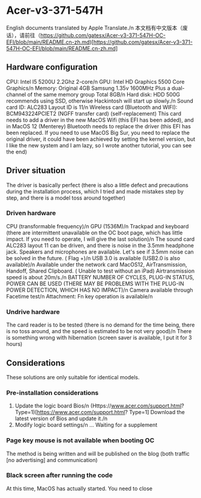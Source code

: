 # Acer-v3-371-547H
English documents translated by Apple Translate./n
本文档有中文版本（废话），请前往（https://github.com/gatesx/Acer-v3-371-547H-OC-EFI/blob/main/README.cn-zh.md)[https://github.com/gatesx/Acer-v3-371-547H-OC-EFI/blob/main/README.cn-zh.md]
## Hardware configuration
CPU: Intel I5 5200U 2.2Ghz 2-core/n
GPU: Intel HD Graphics 5500 Core Graphics/n
Memory: Original 4GB Samsung 1.35v 1600MHz Plus a dual-channel of the same memory group Total 8GB/n
Hard disk: HDD 500G recommends using SSD, otherwise Hackintosh will start up slowly./n
Sound card ID: ALC283 Layout ID is 11/n
Wireless card (Bluetooth and WIFI): BCM943224PCIET2 (NGFF transfer card) (self-replacement) This card needs to add a driver in the new MacOS Wifi (this EFI has been added), and in MacOS 12 (Menterey) Bluetooth needs to replace the driver (this EFI has been replaced. If you need to use MacOS Big Sur, you need to replace the original driver, it could have been achieved by setting the kernel version, but I like the new system and I am lazy, so I wrote another tutorial, you can see the end)
## Driver situation
The driver is basically perfect (there is also a little defect and precautions during the installation process, which I tried and made mistakes step by step, and there is a model toss around together)
### Driven hardware
CPU (transformable frequency)/n
GPU (1536M)/n
Trackpad and keyboard (there are intermittent unavailable on the OC boot page, which has little impact. If you need to operate, I will give the last solution)/n
The sound card ALC283 layout 11 can be driven, and there is noise in the 3.5mm headphone jack. Speakers and microphones are available. Let's see if 3.5mm noise can be solved in the future. ( Flag +)/n
USB 3.0 is available (USB2.0 is also available)/n
Available under the network card MacOS12, AirTransmission, Handoff, Shared Clipboard. ( Unable to test without an iPad) Airtransmission speed is about 20m/s./n
BATTERY NUMBER OF CYCLES, PLUG-IN STATUS, POWER CAN BE USED (THERE MAY BE PROBLEMS WITH THE PLUG-IN POWER DETECTION, WHICH HAS NO IMPACT)/n
Camera available through Facetime test/n
Attachment: Fn key operation is available/n
### Undrive hardware
The card reader is to be tested (there is no demand for the time being, there is no toss around, and the speed is estimated to be not very good)/n
There is something wrong with hibernation (screen saver is available, I put it for 3 hours)
## Considerations
These solutions are only suitable for identical models.
### Pre-installation considerations
1. Update the logic board Bios/n
(Https://www.acer.com/support.html? Type=1)[https://www.acer.com/support.html? Type=1] Download the latest version of Bios and update it./n
2. Modify logic board settings/n
... Waiting for a supplement
### Page key mouse is not available when booting OC
The method is being written and will be published on the blog (both traffic [no advertising] and communication)
### Black screen after running the code
At this time, MacOS has actually started. You need to close